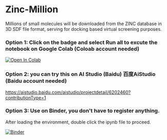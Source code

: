 # Zinc-Million
Millions of small molecules will be downloaded from the ZINC database in 3D SDF file format, serving for docking based virtual screening purposes. 

### Option 1: Click on the badge and select Run all to excute the notebook on Google Colab (Coloab account needed)
[![Open In Colab](https://colab.research.google.com/assets/colab-badge.svg)](https://colab.research.google.com/github/quantaosun/Zinc-Million/blob/master/Zinc_download.ipynb)

### Option 2:  you can try this on AI Studio (Baidu) 百度AiStudio (Baidu account needed)
https://aistudio.baidu.com/aistudio/projectdetail/6202460?contributionType=1 

### Option 3:  Use on Binder, you don't have to register anything.
After loading the environment, double click the ipynb file to proceed.

[![Binder](https://mybinder.org/badge_logo.svg)](https://mybinder.org/v2/gh/quantaosun/Zinc-Million/HEAD)
